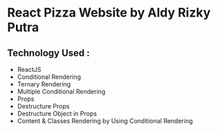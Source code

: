 # React Pizza Website by Aldy Rizky Putra

## Technology Used :

- ReactJS
- Conditional Rendering
- Ternary Rendering
- Multiple Conditional Rendering
- Props
- Destructure Props
- Destructure Object in Props
- Content & Classes Rendering by Using Conditional Rendering
